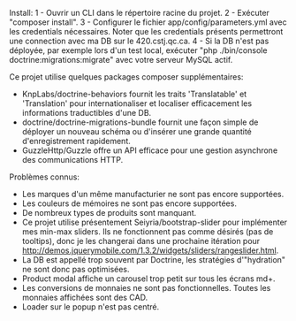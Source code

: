 Install:
  1 - Ouvrir un CLI dans le répertoire racine du projet.
  2 - Exécuter "composer install".
  3 - Configurer le fichier app/config/parameters.yml avec les credentials nécessaires.
      Noter que les credentials présents permettront une connection avec ma DB sur le 420.cstj.qc.ca.
  4 - Si la DB n'est pas déployée, par exemple lors d'un test local, exécuter "php ./bin/console doctrine:migrations:migrate" avec votre serveur MySQL actif.

Ce projet utilise quelques packages composer supplémentaires:
  - KnpLabs/doctrine-behaviors fournit les traits 'Translatable' et 'Translation' pour internationaliser et localiser efficacement les informations traductibles d'une DB.
  - doctrine/doctrine-migrations-bundle fournit une façon simple de déployer un nouveau schéma ou d'insérer une grande quantité d'enregistrement rapidement.
  - GuzzleHttp/Guzzle offre un API efficace pour une gestion asynchrone des communications HTTP.

Problèmes connus:
  - Les marques d'un même manufacturier ne sont pas encore supportées.
  - Les couleurs de mémoires ne sont pas encore supportées.
  - De nombreux types de produits sont manquant.
  - Ce projet utilise présentement Seiyria/bootstrap-slider pour implémenter mes min-max sliders. Ils ne fonctionnent pas comme désirés (pas de tooltips), donc je les changerai dans une prochaine itération pour http://demos.jquerymobile.com/1.3.2/widgets/sliders/rangeslider.html.
  - La DB est appellé trop souvent par Doctrine, les stratégies d'"hydration" ne sont donc pas optimisées.
  - Product modal affiche un carousel trop petit sur tous les écrans md+.
  - Les conversions de monnaies ne sont pas fonctionnelles. Toutes les monnaies affichées sont des CAD.
  - Loader sur le popup n'est pas centré.
